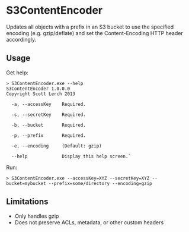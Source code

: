 S3ContentEncoder
================

Updates all objects with a prefix in an S3 bucket to use the specified encoding (e.g. gzip/deflate) and set the Content-Encoding HTTP header accordingly.

Usage
-----

Get help:

	> S3ContentEncoder.exe --help 
	S3ContentEncoder 1.0.0.0                                                                                
	Copyright Scott Lerch 2013                                                                            
                                                                                                        
	  -a, --accessKey    Required.                                                                          
                                                                                                        
	  -s, --secretKey    Required.                                                                          
                                                                                                        
	  -b, --bucket       Required.                                                                          
                                                                                                        
	  -p, --prefix       Required.                                                                          
                                                                                                        
	  -e, --encoding     (Default: gzip)                                                                    
                                                                                                        
	  --help             Display this help screen.`                                               

Run:

	> S3ContentEncoder.exe --accessKey=XYZ --secretKey=XYZ --bucket=mybucket --prefix=some/directory --encoding=gzip

Limitations
-----------

- Only handles gzip
- Does not preserve ACLs, metadata, or other custom headers
